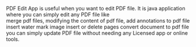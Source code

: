PDF Edit App is useful when you want to edit PDF file. It is java application where you can simply edit any PDF file like   
merge pdf files,
modifying the content of pdf file,
add annotations to pdf file
insert water mark image
insert or delete pages
convert document to pdf file
you can simply update PDF file without needing any Licensed app or online tools.
